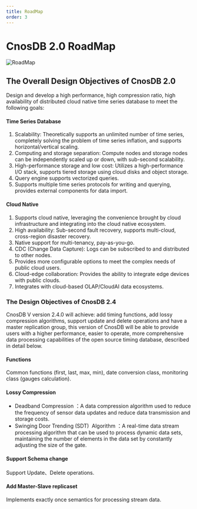 ```yaml
---
title: RoadMap
order: 3
---
```


# CnosDB 2.0 RoadMap

![RoadMap](/_static/img/RoadMap.jpg)
## The Overall Design Objectives of CnosDB 2.0

Design and develop a high performance, high compression ratio, high availability of distributed cloud native time series database to meet the following goals:
#### Time Series Database
1. Scalability: Theoretically supports an unlimited number of time series, completely solving the problem of time series inflation, and supports horizontal/vertical scaling.
2. Computing and storage separation: Compute nodes and storage nodes can be independently scaled up or down, with sub-second scalability.
3. High-performance storage and low cost: Utilizes a high-performance I/O stack, supports tiered storage using cloud disks and object storage.
4. Query engine supports vectorized queries.
5. Supports multiple time series protocols for writing and querying, provides external components for data import.
#### Cloud Native
1. Supports cloud native, leveraging the convenience brought by cloud infrastructure and integrating into the cloud native ecosystem.
2. High availability: Sub-second fault recovery, supports multi-cloud, cross-region disaster recovery.
3. Native support for multi-tenancy, pay-as-you-go.
4. CDC (Change Data Capture): Logs can be subscribed to and distributed to other nodes.
5. Provides more configurable options to meet the complex needs of public cloud users.
6. Cloud-edge collaboration: Provides the ability to integrate edge devices with public clouds.
7. Integrates with cloud-based OLAP/CloudAI data ecosystems.

### The Design Objectives of CnosDB 2.4

CnosDB V version 2.4.0 will achieve: add timing functions, add lossy compression algorithms, support update and delete operations and have a master replication group, this version of CnosDB will be able to provide users with a higher performance, easier to operate, more comprehensive data processing capabilities of the open source timing database, described in detail below.
#### Functions
Common functions (first, last, max, min), date conversion class, monitoring class (gauges calculation).
#### Lossy Compression
- Deadband Compression ：A data compression algorithm used to reduce the frequency of sensor data updates and reduce data transmission and storage costs.
- Swinging Door Trending (SDT)  Algorithm ：A real-time data stream processing algorithm that can be used to process dynamic data sets, maintaining the number of elements in the data set by constantly adjusting the size of the gate.
#### Support Schema change 
Support Update、Delete operations.
#### Add Master-Slave replicaset 
Implements exactly once semantics for processing stream data.
